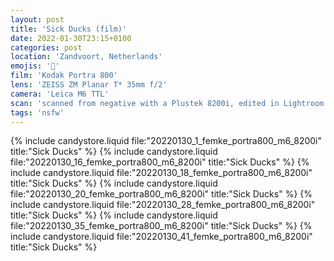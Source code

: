 ```yaml
---
layout: post
title: 'Sick Ducks (film)'
date: 2022-01-30T23:15+0100
categories: post
location: 'Zandvoort, Netherlands'
emojis: '🔞'
film: 'Kodak Portra 800'
lens: 'ZEISS ZM Planar T* 35mm f/2'
camera: 'Leica M6 TTL'
scan: 'scanned from negative with a Plustek 8200i, edited in Lightroom'
tags: 'nsfw'
---
```


{% include candystore.liquid file:"20220130_1_femke_portra800_m6_8200i" title:"Sick Ducks" %}
{% include candystore.liquid file:"20220130_16_femke_portra800_m6_8200i" title:"Sick Ducks" %}
{% include candystore.liquid file:"20220130_18_femke_portra800_m6_8200i" title:"Sick Ducks" %}
{% include candystore.liquid file:"20220130_20_femke_portra800_m6_8200i" title:"Sick Ducks" %}
{% include candystore.liquid file:"20220130_28_femke_portra800_m6_8200i" title:"Sick Ducks" %}
{% include candystore.liquid file:"20220130_35_femke_portra800_m6_8200i" title:"Sick Ducks" %}
{% include candystore.liquid file:"20220130_41_femke_portra800_m6_8200i" title:"Sick Ducks" %}
